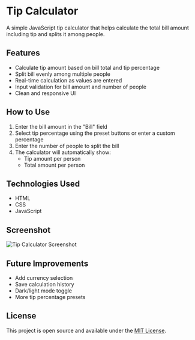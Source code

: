 # Tip Calculator

A simple JavaScript tip calculator that helps calculate the total bill amount including tip and splits it among people.

## Features

- Calculate tip amount based on bill total and tip percentage
- Split bill evenly among multiple people
- Real-time calculation as values are entered
- Input validation for bill amount and number of people
- Clean and responsive UI

## How to Use

1. Enter the bill amount in the "Bill" field
2. Select tip percentage using the preset buttons or enter a custom percentage
3. Enter the number of people to split the bill
4. The calculator will automatically show:
   - Tip amount per person
   - Total amount per person

## Technologies Used

- HTML
- CSS
- JavaScript

## Screenshot

![Tip Calculator Screenshot](/tip_calculator/Screenshot%202025-04-12%20at%2000.51.27.png)

## Future Improvements

- Add currency selection
- Save calculation history
- Dark/light mode toggle
- More tip percentage presets

## License

This project is open source and available under the [MIT License](LICENSE).
